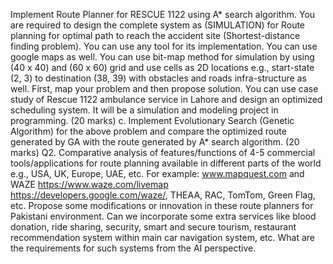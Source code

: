 Implement Route Planner for RESCUE 1122 using A* search algorithm. You are required to design
the complete system as (SIMULATION) for Route planning for optimal path to reach the accident site
(Shortest-distance finding problem). You can use any tool for its implementation. You can use google maps as
well. You can use bit-map method for simulation by using (40 x 40) and (60 x 60) grid and use cells as 2D
locations e.g., start-state (2, 3) to destination (38, 39) with obstacles and roads infra-structure as well. First,
map your problem and then propose solution. You can use case study of Rescue 1122 ambulance service in
Lahore and design an optimized scheduling system. It will be a simulation and modeling project in
programming. (20 marks)
c. Implement Evolutionary Search (Genetic Algorithm) for the above problem and compare the
optimized route generated by GA with the route generated by A* search algorithm. (20 marks)
Q2. Comparative analysis of features/functions of 4-5 commercial tools/applications for route planning
available in different parts of the world e.g., USA, UK, Europe, UAE, etc. For example: www.mapquest.com
and WAZE https://www.waze.com/livemap https://developers.google.com/waze/, THEAA, RAC, TomTom,
Green Flag, etc. Propose some modifications or innovation in these route planners for Pakistani environment.
Can we incorporate some extra services like blood donation, ride sharing, security, smart and secure tourism,
restaurant recommendation system within main car navigation system, etc. What are the requirements for such
systems from the AI perspective.

